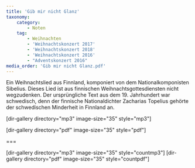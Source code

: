```yaml
---
title: 'Gib mir nicht Glanz'
taxonomy:
    category:
        - Noten
    tag:
        - Weihnachten
        - 'Weihnachtskonzert 2017'
        - 'Weihnachtskonzert 2018'
        - 'Weihnachtskonzert 2016'
        - "Adventskonzert 2016"
media_order: 'Gib mir nicht Glanz.pdf'
---
```


Ein Weihnachtslied aus Finnland, komponiert von dem Nationalkomponisten Sibelius.
Dieses Lied ist aus finnischen Weihnachtsgottesdiensten nicht wegzudenken. Der ursprüngliche Text aus dem 19. Jahrhundert  war schwedisch, denn der finnische Nationaldichter Zacharias Topelius gehörte der schwedischen Minderheit in Finnland an.

[dir-gallery directory="mp3" image-size="35" style="mp3"]

[dir-gallery directory="pdf" image-size="35" style="pdf"]

===

[dir-gallery directory="mp3" image-size="35" style="countmp3"]
[dir-gallery directory="pdf" image-size="35" style="countpdf"]